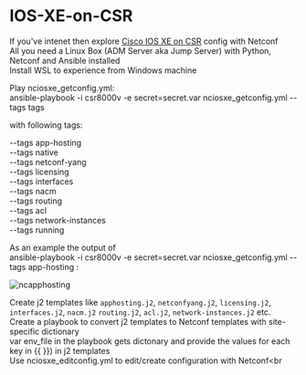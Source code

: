 # IOS-XE-on-CSR
If you've intenet then explore [Cisco IOS XE on CSR](https://devnetsandbox.cisco.com/RM/Diagram/Index/7b4d4209-a17c-4bc3-9b38-f15184e53a94?diagramType=Topology) config with Netconf<br>
All you need a Linux Box (ADM Server aka Jump Server) with Python, Netconf and Ansible installed<br>
Install WSL to experience from Windows machine<br>

Play nciosxe_getconfig.yml:<br> 
ansible-playbook -i csr8000v -e secret=secret.var nciosxe_getconfig.yml --tags tags<br>

with following tags:<br>

--tags app-hosting<br>
--tags native<br>
--tags netconf-yang<br>
--tags licensing<br>
--tags interfaces<br>
--tags nacm<br>
--tags routing<br>
--tags acl<br>
--tags network-instances<br>
--tags running<br>

As an example the output of<br>
ansible-playbook -i csr8000v -e secret=secret.var nciosxe_getconfig.yml --tags app-hosting :<br>

![ncapphosting](https://user-images.githubusercontent.com/47313728/234462886-dea5f231-98c9-48e0-b157-3f32fabc3329.png)

Create j2 templates like `apphosting.j2`, `netconfyang.j2`, `licensing.j2`, `interfaces.j2`, `nacm.j2` `routing.j2`, `acl.j2`, `network-instances.j2` etc.<br>
Create a playbook to convert j2 templates to Netconf templates with site-specific dictionary<br>
var env_file in the playbook gets dictonary and provide the values for each key in {{ }}) in j2 templates<br>
Use nciosxe_editconfig.yml to edit/create configuration with Netconf<br


